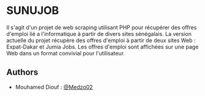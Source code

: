 
# SUNUJOB

Il s'agit d'un projet de web scraping utilisant PHP pour récupérer des offres d'emploi lié a l'informatique à partir de divers sites sénégalais. La version actuelle du projet récupère des offres d'emploi à partir de deux sites Web : Expat-Dakar et Jumia Jobs. Les offres d'emploi sont affichées sur une page Web dans un format convivial pour l'utilisateur.


## Authors

- Mouhamed Diouf : [@Medzo02](https://github.com/Medzo02)


